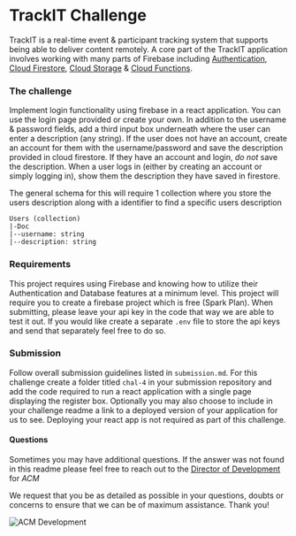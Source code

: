 # TrackIT Challenge

TrackIT is a real-time event & participant tracking system that supports being able to deliver content remotely. A core part of the TrackIT application involves working with many parts of Firebase including [Authentication](https://firebase.google.com/docs/auth), [Cloud Firestore](https://firebase.google.com/docs/firestore), [Cloud Storage](https://firebase.google.com/docs/storage) & [Cloud Functions](https://firebase.google.com/docs/functions). 

### The challenge

Implement login functionality using firebase in a react application. You can use the login page provided or create your own. In addition to the username & password fields, add a third input box underneath where the user can enter a description (any string). If the user does not have an account, create an account for them with the username/password and save the description provided in cloud firestore. If they have an account and login, _do not_ save the description. When a user logs in (either by creating an account or simply logging in), show them the description they have saved in firestore. 

The general schema for this will require 1 collection where you store the users description along with a identifier to find a specific users description

```
Users (collection)
|-Doc
|--username: string
|--description: string
```

### Requirements

This project requires using Firebase and knowing how to utilize their Authentication and Database features at a minimum level. This project will require you to create a firebase project which is free (Spark Plan). When submitting, please leave your api key in the code that way we are able to test it out. If you would like create a separate `.env` file to store the api keys and send that separately feel free to do so.

### Submission

Follow overall submission guidelines listed in `submission.md`. For this challenge create a folder titled `chal-4` in your submission repository and add the code required to run a react application with a single page displaying the register box. Optionally you may also choose to include in your challenge readme a link to a deployed version of your application for us to see. Deploying your react app is not required as part of this challenge.

#### Questions

Sometimes you may have additional questions. If the answer was not found in this readme please feel free to reach out to the [Director of Development](mailto:development@acmutd.co) for _ACM_

We request that you be as detailed as possible in your questions, doubts or concerns to ensure that we can be of maximum assistance. Thank you!

![ACM Development](https://www.acmutd.co/brand/Development/Banners/light_dark_background.png)
